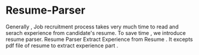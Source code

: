 # Resume-Parser
Generally , Job recruitment process takes very much time to read and serach experience from candidate's resume. To save time , we introduce resume parser.
Resume Parser Extract Experience from Resume . It excepts pdf file of resume to extract experience part . 
